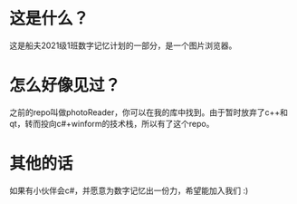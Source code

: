 # 这是什么？
这是船夫2021级1班数字记忆计划的一部分，是一个图片浏览器。
# 怎么好像见过？
之前的repo叫做photoReader，你可以在我的库中找到。由于暂时放弃了c++和qt，转而投向c#+winform的技术栈，所以有了这个repo。
# 其他的话
如果有小伙伴会c#，并愿意为数字记忆出一份力，希望能加入我们 :)